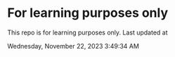 # For learning purposes only
This repo is for learning purposes only.
Last updated at

Wednesday, November 22, 2023 3:49:34 AM

